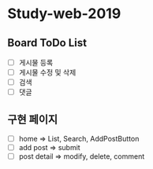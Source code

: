 # Study-web-2019

## Board ToDo List
- [ ] 게시물 등록
- [ ] 게시물 수정 및 삭제
- [ ] 검색
- [ ] 댓글

## 구현 페이지
- [ ] home => List, Search, AddPostButton
- [ ] add post => submit
- [ ] post detail => modify, delete, comment

